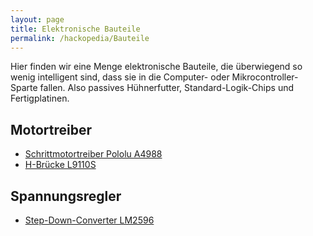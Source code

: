 ```yaml
---
layout: page
title: Elektronische Bauteile
permalink: /hackopedia/Bauteile
---
```


Hier finden wir eine Menge elektronische Bauteile, die überwiegend so wenig intelligent sind, dass sie in die Computer- oder Mikrocontroller-Sparte fallen. Also passives Hühnerfutter, Standard-Logik-Chips und Fertigplatinen.

## Motortreiber
* [Schrittmotortreiber Pololu A4988](/hackopedia/A4988)
* [H-Brücke L9110S](/hackopedia/L9110S)

## Spannungsregler

* [Step-Down-Converter LM2596](/hackopedia/LM2596)


